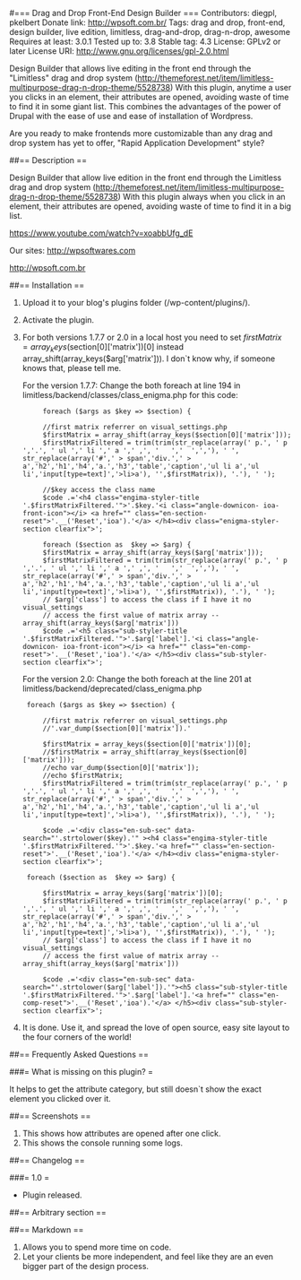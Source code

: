 #=== Drag and Drop Front-End Design Builder ===
Contributors: diegpl, pkelbert
Donate link: http://wpsoft.com.br/ 
Tags: drag and drop, front-end, design builder, live edition, limitless, drag-and-drop, drag-n-drop, awesome
Requires at least: 3.0.1
Tested up to: 3.8
Stable tag: 4.3
License: GPLv2 or later
License URI: http://www.gnu.org/licenses/gpl-2.0.html

Design Builder that allows live editing in the front end through the "Limitless" drag and drop system (http://themeforest.net/item/limitless-multipurpose-drag-n-drop-theme/5528738)
With this plugin, anytime a user you clicks in an element, their attributes are opened, avoiding waste of time to find it in some giant list.
This combines the advantages of the power of Drupal with the ease of use and ease of installation of Wordpress. 

Are you ready to make frontends more customizable than any drag and drop system has yet to offer, "Rapid Application Development" style? 

##== Description ==

Design Builder that allow live edition in the front end through the Limitless drag and drop system (http://themeforest.net/item/limitless-multipurpose-drag-n-drop-theme/5528738)
With this plugin always when you click in an element, their attributes are opened, avoiding waste of time to find it in a big list.

https://www.youtube.com/watch?v=xoabbUfg_dE

Our sites:
http://wpsoftwares.com

http://wpsoft.com.br

##== Installation ==

1. Upload it to your blog's plugins folder (/wp-content/plugins/). 
2. Activate the plugin. 
3. For both versions 1.7.7 or 2.0 in a local host you need to set $firstMatrix = array_keys($section[0]['matrix'])[0] instead array_shift(array_keys($arg['matrix'])). I don`t know why, if someone knows that, please tell me.

	For the version 1.7.7:  Change the both foreach at line 194 in limitless/backend/classes/class_enigma.php for this code:

			foreach ($args as $key => $section) {
			
			//first matrix referrer on visual_settings.php
			$firstMatrix = array_shift(array_keys($section[0]['matrix']));		
			$firstMatrixFiltered = trim(trim(str_replace(array(' p.', ' p ','.', ' ul ',' li ',' a ',' ,', '   ','  ',','), ' ', str_replace(array('#',' > span','div.',' > a','h2','h1','h4','a.','h3','table','caption','ul li a','ul li','input[type=text]','>li>a'), '',$firstMatrix)), '.'), ' ');
			
			//$key access the class name
			$code .='<h4 class="engima-styler-title '.$firstMatrixFiltered.'">'.$key.'<i class="angle-downicon- ioa-front-icon"></i> <a href="" class="en-section-reset">'.__('Reset','ioa').'</a> </h4><div class="enigma-styler-section clearfix">';

			foreach ($section as  $key => $arg) {
			$firstMatrix = array_shift(array_keys($arg['matrix']));		
			$firstMatrixFiltered = trim(trim(str_replace(array(' p.', ' p ','.', ' ul ',' li ',' a ',' ,', '   ','  ',','), ' ', str_replace(array('#',' > span','div.',' > a','h2','h1','h4','a.','h3','table','caption','ul li a','ul li','input[type=text]','>li>a'), '',$firstMatrix)), '.'), ' ');
			// $arg['class'] to access the class if I have it no visual_settings		
			// access the first value of matrix array -- array_shift(array_keys($arg['matrix']))
			$code .='<h5 class="sub-styler-title '.$firstMatrixFiltered.'">'.$arg['label'].'<i class="angle-downicon- ioa-front-icon"></i> <a href="" class="en-comp-reset">'.__('Reset','ioa').'</a> </h5><div class="sub-styler-section clearfix">';
	
	For the version 2.0: Change the both foreach at the line 201 at limitless/backend/deprecated/class_enigma.php
	
		foreach ($args as $key => $section) {
			
			//first matrix referrer on visual_settings.php
			//'.var_dump($section[0]['matrix']).'
			
			$firstMatrix = array_keys($section[0]['matrix'])[0];	
			//$firstMatrix = array_shift(array_keys($section[0]['matrix']));	
			//echo var_dump($section[0]['matrix']);
			//echo $firstMatrix;
			$firstMatrixFiltered = trim(trim(str_replace(array(' p.', ' p ','.', ' ul ',' li ',' a ',' ,', '   ','  ',','), ' ', str_replace(array('#',' > span','div.',' > a','h2','h1','h4','a.','h3','table','caption','ul li a','ul li','input[type=text]','>li>a'), '',$firstMatrix)), '.'), ' ');
			
			$code .='<div class="en-sub-sec" data-search="'.strtolower($key).'" ><h4 class="engima-styler-title '.$firstMatrixFiltered.'">'.$key.'<a href="" class="en-section-reset">'.__('Reset','ioa').'</a> </h4><div class="enigma-styler-section clearfix">';

		foreach ($section as  $key => $arg) {
			
			$firstMatrix = array_keys($arg['matrix'])[0];		
			$firstMatrixFiltered = trim(trim(str_replace(array(' p.', ' p ','.', ' ul ',' li ',' a ',' ,', '   ','  ',','), ' ', str_replace(array('#',' > span','div.',' > a','h2','h1','h4','a.','h3','table','caption','ul li a','ul li','input[type=text]','>li>a'), '',$firstMatrix)), '.'), ' ');
			// $arg['class'] to access the class if I have it no visual_settings		
			// access the first value of matrix array -- array_shift(array_keys($arg['matrix']))
						
			$code .='<div class="en-sub-sec" data-search="'.strtolower($arg['label']).'"><h5 class="sub-styler-title '.$firstMatrixFiltered.'">'.$arg['label'].'<a href="" class="en-comp-reset">'.__('Reset','ioa').'</a> </h5><div class="sub-styler-section clearfix">';

4. It is done. Use it, and spread the love of open source, easy site layout to the four corners of the world!

##== Frequently Asked Questions ==

###= What is missing on this plugin? =

It helps to get the attribute category, but still doesn`t show the exact element you clicked over it.


##== Screenshots ==

1. This shows how attributes are opened after one click.
2. This shows the console running some logs.

##== Changelog ==

###= 1.0 =
* Plugin released.

##== Arbitrary section ==



##== Markdown ==

1. Allows you to spend more time on code. 
2. Let your clients be more independent, and feel like they are an even bigger part of the design process. 
